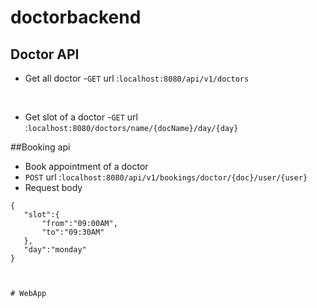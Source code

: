 # doctorbackend
 ## Doctor API 
 - Get all doctor
 -`GET` url :`localhost:8080/api/v1/doctors`
 <br />
 
 - Get slot of a doctor
 -`GET` url :`localhost:8080/doctors/name/{docName}/day/{day}`
 
 ##Booking api
 - Book appointment of a doctor
 - `POST` url :`localhost:8080/api/v1/bookings/doctor/{doc}/user/{user}`
 - Request body 
 ```
 {
    "slot":{
        "from":"09:00AM",
        "to":"09:30AM"
    },
    "day":"monday"
}
 


# WebApp
